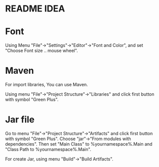 # README IDEA

# Font

Using Menu "File"->"Settings"->"Editor"->"Font and Color", and set "Choose Font size .. mouse wheel".

# Maven
 
For import libraries, You can use Maven.

Using menu "File"->"Project Structure"->"Libraries" and click first button with symbol "Green Plus".

# Jar file

Go to menu "File"->"Project Structure"->"Artifacts" and click first button with symbol "Green Plus". Choose "jar"->"From modules with dependencies". Then set "Main Class" to %yournamespace%.Main and "Class Path to %yournamespace%.Main".

For create Jar, using menu "Build"->"Build Artifacts".